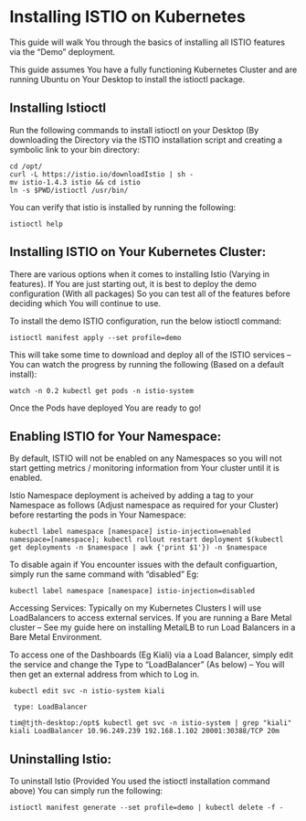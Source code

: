 # Installing ISTIO on Kubernetes

This guide will walk You through the basics of installing all ISTIO features via the “Demo” deployment.

This guide assumes You have a fully functioning Kubernetes Cluster and are running Ubuntu on Your Desktop to install the istioctl package.

## Installing Istioctl
Run the following commands to install istioctl on your Desktop (By downloading the Directory via the ISTIO installation script and creating a symbolic link to your bin directory:

```
cd /opt/
curl -L https://istio.io/downloadIstio | sh -
mv istio-1.4.3 istio && cd istio
ln -s $PWD/istioctl /usr/bin/
```

You can verify that istio is installed by running the following:

```
istioctl help
```

## Installing ISTIO on Your Kubernetes Cluster:
There are various options when it comes to installing Istio (Varying in features). If You are just starting out, it is best to deploy the demo configuration (With all packages) So you can test all of the features before deciding which You will continue to use.

To install the demo ISTIO configuration, run the below istioctl command:

```
istioctl manifest apply --set profile=demo
```

This will take some time to download and deploy all of the ISTIO services – You can watch the progress by running the following (Based on a default install):

```
watch -n 0.2 kubectl get pods -n istio-system
```

Once the Pods have deployed You are ready to go!

## Enabling ISTIO for Your Namespace:
By default, ISTIO will not be enabled on any Namespaces so you will not start getting metrics / monitoring information from Your cluster until it is enabled.

Istio Namespace deployment is acheived by adding a tag to your Namespace as follows (Adjust namespace as required for your Cluster) before restarting the pods in Your Namespace:

```
kubectl label namespace [namespace] istio-injection=enabled
namespace=[namespace]; kubectl rollout restart deployment $(kubectl get deployments -n $namespace | awk {'print $1'}) -n $namespace
```

To disable again if You encounter issues with the default configuartion, simply run the same command with “disabled” Eg:

```
kubectl label namespace [namespace] istio-injection=disabled
```

Accessing Services:
Typically on my Kubernetes Clusters I will use LoadBalancers to access external services. If you are running a Bare Metal cluster – See my guide here on installing MetalLB to run Load Balancers in a Bare Metal Environment.

To access one of the Dashboards (Eg Kiali) via a Load Balancer, simply edit the service and change the Type to “LoadBalancer” (As below) – You will then get an external address from which to Log in.

```
kubectl edit svc -n istio-system kiali

 type: LoadBalancer

tim@tjth-desktop:/opt$ kubectl get svc -n istio-system | grep "kiali"
kiali LoadBalancer 10.96.249.239 192.168.1.102 20001:30388/TCP 20m
```

## Uninstalling Istio:

To uninstall Istio (Provided You used the istioctl installation command above) You can simply run the following:

```
istioctl manifest generate --set profile=demo | kubectl delete -f -
```